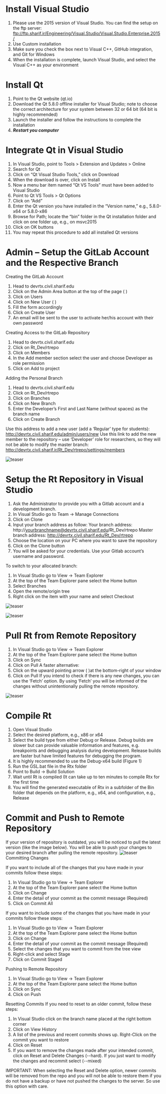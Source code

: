 
# Install Visual Studio
1.	Please use the 2015 version of Visual Studio. You can find the setup on the ftp server: ftp://ftp.sharif.ir/Engineering/Visual.Studio/Visual.Studio.Enterprise.2015/
2.	Use Custom installation
3.	Make sure you check the box next to Visual C++, GitHub integration, and Git for Windows
4.	When the installation is complete, launch Visual Studio, and select the Visual C++ as your environment


# Install Qt
1.	Point to the Qt website (qt.io)
2.	Download the Qt 5.8.0 offline installer for Visual Studio; note to choose the correct architecture for your system between 32 or 64 bit (64 bit is highly recommended)
3.	Launch the installer and follow the instructions to complete the installation
4.	***Restart you computer***

# Integrate Qt in Visual Studio
1.	In Visual Studio, point to Tools > Extension and Updates > Online
2.	Search for Qt
3.	Click on “Qt Visual Studio Tools,” click on Download
4.	When the download is over, click on Install
5.	Now a menu bar item named “Qt VS Tools” must have been added to Visual Studio
6.	Point to Qt VS Tools > Qt Options
7.	Click on “Add”
8.	Enter the Qt version you have installed in the “Version name,” e.g., 5.8.0-x64 or 5.8.0-x86
9.	Browse for Path; locate the “bin” folder in the Qt installation folder and click on one folder up, e.g., on msvc2015
10.	Click on OK buttons
11.	You may repeat this procedure to add all installed Qt versions



# **Admin** – Setup the GitLab Account and the Respective Branch

Creating the GitLab Account
1.	Head to devrtx.civil.sharif.edu
2.	Click on the Admin Area button at the top of the page ( )
3.	Click on Users
4.	Click on New User ( )
5.	Fill the form accordingly
6.	Click on Create User
7.	An email will be sent to the user to activate her/his account with their own password

Creating Access to the GitLab Repository
1.	Head to devrtx.civil.sharif.edu
2.	Click on Rt_Dev/rtrepo
3.	Click on Members
4.	In the Add member section select the user and choose Developer as role permission
5.	Click on Add to project

Adding the Personal Branch
1.	Head to devrtx.civil.sharif.edu
2.	Click on Rt_Dev/rtrepo
3.	Click on Branches
4.	Click on New Branch
5.	Enter the Developer’s First and Last Name (without spaces) as the branch name
6.	Click on Create Branch

Use this address to add a new user (add a ‘Regular’ type for students): http://devrtx.civil.sharif.edu/admin/users/new
Use this link to add the new member to the repository – use ‘Developer’ role for researchers, so they will not be able to modify the master branch: 
http://devrtx.civil.sharif.ir/Rt_Dev/rtrepo/settings/members



![teaser](http://i.imgur.com/1XENIUB.png)



# Setup the Rt Repository in Visual Studio

1.	Ask the Administrator to provide you with a Gitlab account and a development branch.
2.	In Visual Studio go to Team -> Manage Connections
3.	Click on Clone
4.	Input your branch address as follow:
Your branch address:  
http://yourbranchname@devrtx.civil.sharif.edu/Rt_Dev/rtrepo
Master branch address:
http://devrtx.civil.sharif.edu/Rt_Dev/rtrepo
5.	 Choose the location on your PC where you want to save the repository
6.	 Click on the Clone button
7.	 You will be asked for your credentials. Use your Gitlab account’s username and password. 

To switch to your allocated branch:
1.	In Visual Studio go to View -> Team Explorer
2.	At the top of the Team Explorer pane select the Home button
3.	Select Branches
4.	Open the remote/origin tree
5.	Right click on the item with your name and select Checkout

![teaser](http://i.imgur.com/H8gp4Kd.png)

![teaser](https://i.imgur.com/2BOJsTh.png)

# Pull Rt from Remote Repository
1.	In Visual Studio go to View -> Team Explorer
2.	At the top of the Team Explorer pane select the Home button
3.	Click on Sync
4.	Click on Pull 
A faster alternative:
1.	Click on the upward pointing arrow (  )at the bottom-right of your window 
2.	Click on Pull 
If you intend to check if there is any new changes, you can use the ‘Fetch’ option. By using ‘Fetch’ you will be informed of the changes without unintentionally pulling the remote repository.

![teaser](https://i.imgur.com/HYgwgSr.png)

# Compile Rt
1.	Open Visual Studio
2.	Select the desired platform, e.g., x86 or x64
3.	Select the build type from either Debug or Release. Debug builds are slower but can provide valuable information and features, e.g. breakpoints and debugging analysis during development. Release builds are faster but have limited features for debugging the program. 
4.	It is highly recommended to use the Debug-x64 build (Figure 1)
5.	Run the GSL.bat file in the Rtx folder
6.	Point to Build -> Build Solution
7.	Wait until Rt is compiled (It can take up to ten minutes to compile Rtx for the first time
8.	You will find the generated executable of Rtx in a subfolder of the Bin folder that depends on the platform, e.g., x64, and configuration, e.g., Release


# Commit and Push to Remote Repository
If your version of repository is outdated, you will be noticed to pull the latest version (like the image below). You will be able to push your changes to your desired branch after pulling the remote repository.
![teaser](https://i.imgur.com/3gaAW6U.png)
Committing Changes

If you want to include all of the changes that you have made in your commits follow these steps:
1.	In Visual Studio go to View -> Team Explorer
2.	At the top of the Team Explorer pane select the Home button
3.	Click on Change
4.	Enter the detail of your commit as the commit message (Required)
5.	Click on Commit All 

If you want to include some of the changes that you have made in your commits follow these steps:
1.	In Visual Studio go to View -> Team Explorer
2.	At the top of the Team Explorer pane select the Home button
3.	Click on Change
4.	Enter the detail of your commit as the commit message (Required)
5.	Select the changes that you want to commit from the tree view
6.	Right-click and select Stage
7.	Click on Commit Staged 

Pushing to Remote Repository
1.	In Visual Studio go to View -> Team Explorer
2.	At the top of the Team Explorer pane select the Home button
3.	Click on Sync
4.	Click on Push 

Resetting Commits
If you need to reset to an older commit, follow these steps:
1.	In Visual Studio click on the branch name placed at the right bottom corner
2.	Click on View History
3.	A list of the previous and recent commits shows up. Right-Click on the commit you want to restore
4.	Click on Reset
5.	If you want to remove the changes made after your intended commit, click on Reset and Delete Changes (--hard). If you just want to modify the changes and recommit select (--mixed)

IMPORTANT: When selecting the Reset and Delete option, newer commits will be removed from the repo and you will not be able to restore them if you do not have a backup or have not pushed the changes to the server. So use this option with care.

[doc-image]: http://i.stack.imgur.com/erf8e.png
[dev-image]: http://i.stack.imgur.com/D9G2G.png
[issues-image]: http://i.stack.imgur.com/K4fGd.png
[contact-image]: http://i.stack.imgur.com/tCbmW.png
